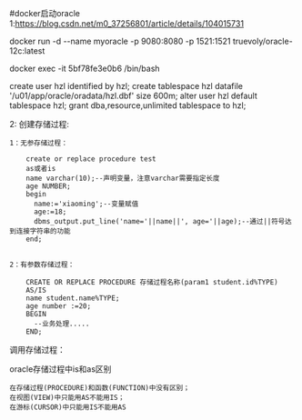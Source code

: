 #docker启动oracle
1:https://blog.csdn.net/m0_37256801/article/details/104015731

docker run -d --name myoracle -p 9080:8080 -p 1521:1521 truevoly/oracle-12c:latest

docker exec -it 5bf78fe3e0b6 /bin/bash

create user hzl identified by hzl;
create tablespace hzl datafile '/u01/app/oracle/oradata/hzl.dbf' size 600m;
alter user hzl default tablespace hzl;
grant dba,resource,unlimited tablespace to hzl;

2:
创建存储过程:
    
    1：无参存储过程：
        
        create or replace procedure test
        as或者is
        name varchar(10);--声明变量，注意varchar需要指定长度
        age NUMBER;
        begin
          name:='xiaoming';--变量赋值
          age:=18;
          dbms_output.put_line('name='||name||', age='||age);--通过||符号达到连接字符串的功能
        end;
    
    
    2：有参数存储过程：
        
        CREATE OR REPLACE PROCEDURE 存储过程名称(param1 student.id%TYPE)
        AS/IS
        name student.name%TYPE;
        age number :=20;
        BEGIN
          --业务处理.....
        END;
        
    
    
调用存储过程：
    
    
oracle存储过程中is和as区别

    在存储过程(PROCEDURE)和函数(FUNCTION)中没有区别；
    在视图(VIEW)中只能用AS不能用IS；
    在游标(CURSOR)中只能用IS不能用AS